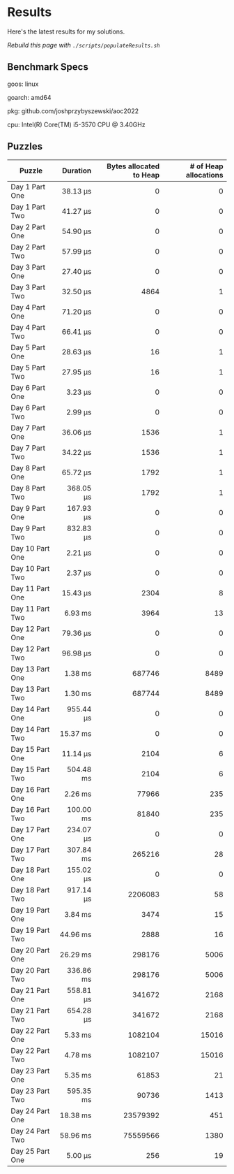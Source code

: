 # Results

Here's the latest results for my solutions.

_Rebuild this page with `./scripts/populateResults.sh`_

## Benchmark Specs

goos: linux

goarch: amd64

pkg: github.com/joshprzybyszewski/aoc2022

cpu: Intel(R) Core(TM) i5-3570 CPU @ 3.40GHz


## Puzzles

|Puzzle|Duration|Bytes allocated to Heap|# of Heap allocations|
|-|-:|-:|-:|
|Day 1 Part One|38.13 µs|0|0|
|Day 1 Part Two|41.27 µs|0|0|
|Day 2 Part One|54.90 µs|0|0|
|Day 2 Part Two|57.99 µs|0|0|
|Day 3 Part One|27.40 µs|0|0|
|Day 3 Part Two|32.50 µs|4864|1|
|Day 4 Part One|71.20 µs|0|0|
|Day 4 Part Two|66.41 µs|0|0|
|Day 5 Part One|28.63 µs|16|1|
|Day 5 Part Two|27.95 µs|16|1|
|Day 6 Part One|3.23 µs|0|0|
|Day 6 Part Two|2.99 µs|0|0|
|Day 7 Part One|36.06 µs|1536|1|
|Day 7 Part Two|34.22 µs|1536|1|
|Day 8 Part One|65.72 µs|1792|1|
|Day 8 Part Two|368.05 µs|1792|1|
|Day 9 Part One|167.93 µs|0|0|
|Day 9 Part Two|832.83 µs|0|0|
|Day 10 Part One|2.21 µs|0|0|
|Day 10 Part Two|2.37 µs|0|0|
|Day 11 Part One|15.43 µs|2304|8|
|Day 11 Part Two|6.93 ms|3964|13|
|Day 12 Part One|79.36 µs|0|0|
|Day 12 Part Two|96.98 µs|0|0|
|Day 13 Part One|1.38 ms|687746|8489|
|Day 13 Part Two|1.30 ms|687744|8489|
|Day 14 Part One|955.44 µs|0|0|
|Day 14 Part Two|15.37 ms|0|0|
|Day 15 Part One|11.14 µs|2104|6|
|Day 15 Part Two|504.48 ms|2104|6|
|Day 16 Part One|2.26 ms|77966|235|
|Day 16 Part Two|100.00 ms|81840|235|
|Day 17 Part One|234.07 µs|0|0|
|Day 17 Part Two|307.84 ms|265216|28|
|Day 18 Part One|155.02 µs|0|0|
|Day 18 Part Two|917.14 µs|2206083|58|
|Day 19 Part One|3.84 ms|3474|15|
|Day 19 Part Two|44.96 ms|2888|16|
|Day 20 Part One|26.29 ms|298176|5006|
|Day 20 Part Two|336.86 ms|298176|5006|
|Day 21 Part One|558.81 µs|341672|2168|
|Day 21 Part Two|654.28 µs|341672|2168|
|Day 22 Part One|5.33 ms|1082104|15016|
|Day 22 Part Two|4.78 ms|1082107|15016|
|Day 23 Part One|5.35 ms|61853|21|
|Day 23 Part Two|595.35 ms|90736|1413|
|Day 24 Part One|18.38 ms|23579392|451|
|Day 24 Part Two|58.96 ms|75559566|1380|
|Day 25 Part One|5.00 µs|256|19|
